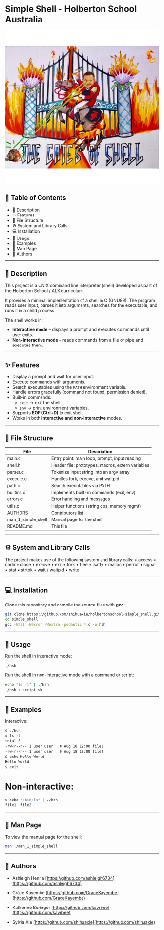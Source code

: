 # Simple Shell - Holberton School Australia
![Simple Shell](./shell.jpeg)
## 📖 Table of Contents

- 📝 Description  
- ✨ Features  
- 📂 File Structure  
- ⚙️ System and Library Calls  
- 💻 Installation  
- 🚀 Usage  
- 🎯 Examples  
- 📖 Man Page  
- 👥 Authors  

---

## 📝 Description
This project is a UNIX command line interpreter (shell) developed as part of the Holberton School / ALX curriculum.  

It provides a minimal implementation of a shell in C (GNU89). The program reads user input, parses it into arguments, searches for the executable, and runs it in a child process.

The shell works in:  
- **Interactive mode** – displays a prompt and executes commands until user exits.  
- **Non-interactive mode** – reads commands from a file or pipe and executes them.  

---

## ✨ Features
- Display a prompt and wait for user input.  
- Execute commands with arguments.  
- Search executables using the `PATH` environment variable.  
- Handle errors gracefully (command not found, permission denied).  
- Built-in commands:  
  - `exit` → exit the shell.  
  - `env` → print environment variables.  
- Supports **EOF (Ctrl+D)** to exit shell.  
- Works in both **interactive and non-interactive** modes.  

---

## 📂 File Structure

| File | Description                                      |
|-----------|---------------------------------------------|
|main.c     |Entry point: main loop, prompt, input reading
|shell.h	|Header file: prototypes, macros, extern variables
|parser.c	|Tokenize input string into an argv array
|execute.c	|Handles fork, execve, and waitpid
|path.c	    |Search executables via PATH
|builtins.c	|Implements built-in commands (exit, env)
|errors.c	|Error handling and messages
|utils.c	|Helper functions (string ops, memory mgmt)
|AUTHORS	|Contributors list
|man_1_simple_shell	|Manual page for the shell
|README.md|	This file

---

## ⚙️ System and Library Calls

The project makes use of the following system and library calls:
	•	access
	•	chdir
	•	close
	•	execve
	•	exit
	•	fork
	•	free
	•	isatty
	•	malloc
	•	perror
	•	signal
	•	stat
	•	strtok
	•	wait / waitpid
	•	write

---

## 💻 Installation

Clone this repository and compile the source files with **gcc**:
```bash
git clone https://github.com/shihuaxie/holbertonschool-simple_shell.git
cd simple_shell
gcc -Wall -Werror -Wextra -pedantic *.c -o hsh
```

---

## 🚀 Usage

Run the shell in interactive mode:
```bash
./hsh
```
Run the shell in non-interactive mode with a command or script:
```bash
echo "ls -l" | ./hsh
./hsh < script.sh
```

---

## 🎯 Examples

Interactive:
```bash
$ ./hsh
$ ls -l
total 8
-rw-r--r-- 1 user user   0 Aug 18 12:00 file1
-rw-r--r-- 1 user user   0 Aug 18 12:00 file2
$ echo Hello World
Hello World
$ exit
```
# Non-interactive:
```bash
$ echo "/bin/ls" | ./hsh
file1  file2
```

---

## 📖 Man Page

To view the manual page for the shell:
```bash
man ./man_1_simple_shell
```

---

## 👥 Authors
- Ashleigh Henna [https://github.com/ashleigh6734](https://github.com/ashleigh6734)

- Grâce Kayembe [https://github.com/GraceKayembe](https://github.com/GraceKayembe)

- Katherine Beringer [https://github.com/kayrbee](https://github.com/kayrbee)

- Sylvia Xie [https://github.com/shihuaxie](https://github.com/shihuaxie)

